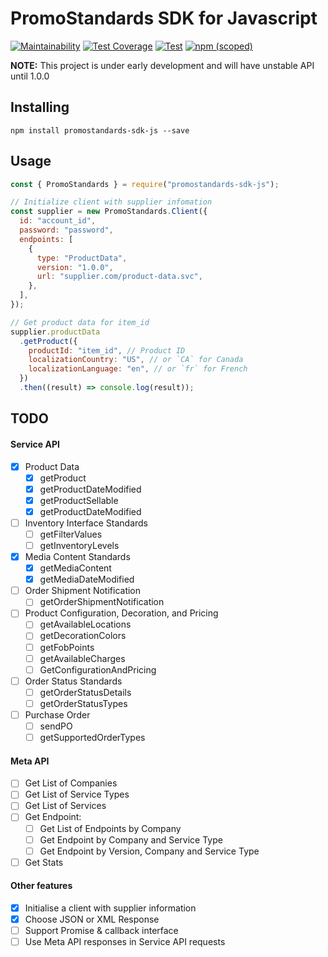 # PromoStandards SDK for Javascript

[![Maintainability](https://api.codeclimate.com/v1/badges/30f7421ca372f94a0eb5/maintainability)](https://codeclimate.com/github/manishrc/promostandards-sdk-js/maintainability)
[![Test Coverage](https://api.codeclimate.com/v1/badges/30f7421ca372f94a0eb5/test_coverage)](https://codeclimate.com/github/manishrc/promostandards-sdk-js/test_coverage)
[![Test](https://github.com/manishrc/promostandards-sdk-js/actions/workflows/test.yml/badge.svg)](https://github.com/manishrc/promostandards-sdk-js/actions/workflows/test.yml)
[![npm (scoped)](https://img.shields.io/npm/v/promostandards-sdk-js.svg)](https://www.npmjs.com/package/promostandards-sdk-js)

**NOTE:** This project is under early development and will have unstable API until 1.0.0

## Installing

`npm install promostandards-sdk-js --save`

## Usage

```javascript
const { PromoStandards } = require("promostandards-sdk-js");

// Initialize client with supplier infomation
const supplier = new PromoStandards.Client({
  id: "account_id",
  password: "password",
  endpoints: [
    {
      type: "ProductData",
      version: "1.0.0",
      url: "supplier.com/product-data.svc",
    },
  ],
});

// Get product data for item_id
supplier.productData
  .getProduct({
    productId: "item_id", // Product ID
    localizationCountry: "US", // or `CA` for Canada
    localizationLanguage: "en", // or `fr` for French
  })
  .then((result) => console.log(result));
```

## TODO

#### Service API

- [x] Product Data
  - [x] getProduct
  - [x] getProductDateModified
  - [x] getProductSellable
  - [x] getProductDateModified
- [ ] Inventory Interface Standards
  - [ ] getFilterValues
  - [ ] getInventoryLevels
- [x] Media Content Standards
  - [x] getMediaContent
  - [x] getMediaDateModified
- [ ] Order Shipment Notification
  - [ ] getOrderShipmentNotification
- [ ] Product Configuration, Decoration, and Pricing
  - [ ] getAvailableLocations
  - [ ] getDecorationColors
  - [ ] getFobPoints
  - [ ] getAvailableCharges
  - [ ] GetConfigurationAndPricing
- [ ] Order Status Standards
  - [ ] getOrderStatusDetails
  - [ ] getOrderStatusTypes
- [ ] Purchase Order
  - [ ] sendPO
  - [ ] getSupportedOrderTypes

#### Meta API

- [ ] Get List of Companies
- [ ] Get List of Service Types
- [ ] Get List of Services
- [ ] Get Endpoint:
  - [ ] Get List of Endpoints by Company
  - [ ] Get Endpoint by Company and Service Type
  - [ ] Get Endpoint by Version, Company and Service Type
- [ ] Get Stats

#### Other features

- [x] Initialise a client with supplier information
- [x] Choose JSON or XML Response
- [ ] Support Promise & callback interface
- [ ] Use Meta API responses in Service API requests
